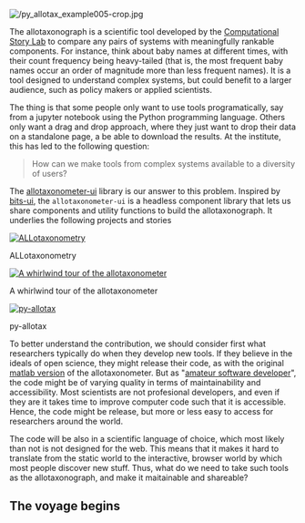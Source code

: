 ![/py_allotax_example005-crop.jpg](/py_allotax_example005-crop.jpg)

The allotaxonograph is a scientific tool developed by the [Computational Story Lab](https://compstorylab.org/) to compare any pairs of systems with meaningfully rankable components. For instance, think about baby names at different times, with their count frequency being heavy-tailed (that is, the most frequent baby names occur an order of magnitude more than less frequent names). It is a tool designed to understand complex systems, but could benefit to a larger audience, such as policy makers or applied scientists.

The thing is that some people only want to use tools programatically, say from a jupyter notebook using the Python programming language. Others only want a drag and drop approach, where they just want to drop their data on a standalone page, a be able to download the results. At the institute, this has led to the following question:

> How can we make tools from complex systems available to a diversity of users?

The [allotaxonometer-ui](https://github.com/Vermont-Complex-Systems/allotaxonometer-ui) library is our answer to this problem. Inspired by [bits-ui](https://bits-ui.com/), the `allotaxonometer-ui` is a headless component library that lets us share components and utility functions to build the allotaxonograph. It underlies the following projects and stories

<div class="image-grid">
  
  <div class="image-item">
    <a href="/allotaxonometry" target="_blank" rel="noopener">
      <img src="/common/thumbnails/screenshots/allotaxonometry.jpg" alt="ALLotaxonometry">
    </a>
    <p class="image-caption">ALLotaxonometry</p>
  </div>
  
  <div class="image-item" style="max-width:90%;">
    <a href="/allotax-scrolly" target="_blank" rel="noopener">
      <img src="/common/thumbnails/screenshots/allotax-scrolly.jpg" alt="A whirlwind tour of the allotaxonometer">
    </a>
    <p class="image-caption">A whirlwind tour of the allotaxonometer</p>
  </div>

  <div class="image-item">
    <a href="https://github.com/compstorylab/py-allotax" target="_blank" rel="noopener">
      <img src="/Allotax.jpg" alt="py-allotax">
    </a>
    <p class="image-caption">py-allotax</p>
  </div>
</div>

To better understand the contribution, we should consider first what researchers typically do when they develop new tools. If they believe in the ideals of open science, they might release their code, as with the original [matlab version](https://gitlab.com/compstorylab/allotaxonometer) of the allotaxonometer. But as "[amateur software developer](https://www.youtube.com/watch?v=zwRdO9_GGhY)", the code might be of varying quality in terms of maintainability and accessibility. Most scientists are not profesional developers, and even if they are it takes time to improve computer code such that it is accessible. Hence, the code might be release, but more or less easy to access for researchers around the world. 

The code will be also in a scientific language of choice, which most likely than not is not designed for the web. This means that it makes it hard to translate from the static world to the interactive, browser world by which most people discover new stuff. Thus, what do we need to take such tools as the allotaxonograph, and make it maitainable and shareable?

## The voyage begins

